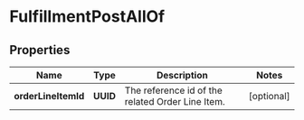 

# FulfillmentPostAllOf


## Properties

| Name | Type | Description | Notes |
|------------ | ------------- | ------------- | -------------|
|**orderLineItemId** | **UUID** | The reference id of the related Order Line Item.  |  [optional] |



